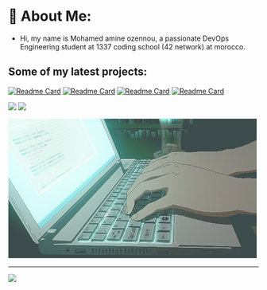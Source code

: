 # 💫 About Me:
- Hi, my name is Mohamed amine ozennou, a passionate DevOps Engineering student at 1337 coding school (42 network) at morocco.

<!--![image](./resources/image.jpeg)-->
<!--<div align="center">
  <a href="https://github.com/oakoudad/badge42">
    <img src="https://badge.mediaplus.ma/binary/mozennou" alt="mozennou's 42 stats">
  </a>
</div>-->


<!--![](https://komarev.com/ghpvc/?username=ozennou)-->
<!--[![mozennou's 42 stats](https://badge.mediaplus.ma/greenbinary/mozennou)](https://github.com/oakoudad/badge42)-->

<h2>Some of my latest projects:</h2>

[![Readme Card](https://github-readme-stats.vercel.app/api/pin/?username=ozennou&repo=Cloud-1&theme=algolia)](https://github.com/ozennou/Cloud-1)
[![Readme Card](https://github-readme-stats.vercel.app/api/pin/?username=ozennou&repo=containerize-wordpress-infra&theme=algolia)](https://github.com/ozennou/containerize-wordpress-infra)
[![Readme Card](https://github-readme-stats.vercel.app/api/pin/?username=ozennou&repo=ELK-stack&theme=algolia)](https://github.com/ozennou/ELK-stack)
[![Readme Card](https://github-readme-stats.vercel.app/api/pin/?username=ozennou&repo=Orchestrator&theme=algolia)](https://github.com/ozennou/Orchestrator)

![](https://github-readme-stats.vercel.app/api?username=ozennou&theme=algolia&hide_border=true&include_all_commits=false&count_private=false)
![](https://github-readme-streak-stats.herokuapp.com/?user=ozennou&theme=algolia&hide_border=true)


![image](./resources/68747470733a2f2f692e70696e696d672e636f6d2f6f726967696e616c732f61302f64352f38312f61306435383136363664323664643963363662663865643339356362613934382e676966.gif)

---


[![](https://visitcount.itsvg.in/api?id=ozennou&icon=0&color=6)](https://visitcount.itsvg.in)




<!-- Proudly created with GPRM ( https://gprm.itsvg.in ) -->
